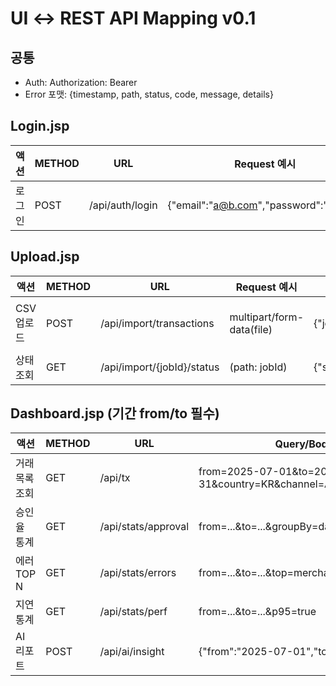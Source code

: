 # UI ↔ REST API Mapping v0.1

## 공통
- Auth: Authorization: Bearer <JWT>
- Error 포맷: {timestamp, path, status, code, message, details}

## Login.jsp
| 액션 | METHOD | URL              | Request 예시                              | 성공(200)              | 실패 |
|-----|--------|------------------|-------------------------------------------|------------------------|------|
| 로그인 | POST   | /api/auth/login  | {"email":"a@b.com","password":"****"}     | {"accessToken":"..."}  | 401 INVALID_CREDENTIALS |

## Upload.jsp
| 액션      | METHOD | URL                          | Request 예시                | 성공(202)                               | 실패 |
|----------|--------|------------------------------|-----------------------------|-----------------------------------------|------|
| CSV 업로드 | POST   | /api/import/transactions     | multipart/form-data(file)   | {"jobId":123,"status":"STARTED"}        | 400 INVALID_CSV, 413 FILE_TOO_LARGE |
| 상태조회   | GET    | /api/import/{jobId}/status   | (path: jobId)               | {"status":"COMPLETED","total":100000,...}| 404 JOB_NOT_FOUND |

## Dashboard.jsp (기간 from/to 필수)
| 액션          | METHOD | URL                  | Query/Body 예시                                                                 | 성공(200)                             | 실패 |
|--------------|--------|----------------------|----------------------------------------------------------------------------------|---------------------------------------|------|
| 거래목록 조회   | GET    | /api/tx              | from=2025-07-01&to=2025-07-31&country=KR&channel=APP&page=0&size=50              | Page<{id,ts,amount,...}>              | 400 MISSING_FROM/TO |
| 승인율 통계    | GET    | /api/stats/approval  | from=...&to=...&groupBy=day                                                      | {"total":...,"byGroup":[...]}         | 400 INVALID_GROUPBY |
| 에러 TOP N    | GET    | /api/stats/errors    | from=...&to=...&top=merchant&limit=10                                            | {"items":[{"key":"M88990","declined":123}]} | - |
| 지연 통계     | GET    | /api/stats/perf      | from=...&to=...&p95=true                                                         | {"avgLatencyMs":210,"p95LatencyMs":980}| - |
| AI 리포트     | POST   | /api/ai/insight      | {"from":"2025-07-01","to":"2025-07-31"}                                          | {"summary":"...","advice":[...],"risk":[...]} | 429 AI_RATE_LIMIT |
